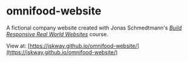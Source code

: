 # omnifood-website
A fictional company website created with Jonas Schmedtmann's [*Build Responsive Real World Websites*](https://www.udemy.com/design-and-develop-a-killer-website-with-html5-and-css3) course.

View at: [https://jskway.github.io/omnifood-website/](https://jskway.github.io/omnifood-website/)

